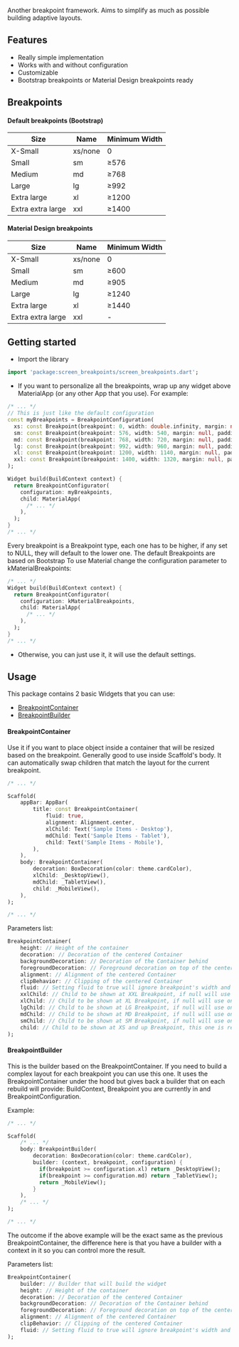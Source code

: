 
Another breakpoint framework. Aims to simplify as much as possible building adaptive layouts.

## Features

- Really simple implementation 
- Works with and without configuration 
- Customizable
- Bootstrap breakpoints or Material Design breakpoints ready

## Breakpoints

#### Default breakpoints (Bootstrap)

| Size | Name | Minimum Width |
| --- | --- | --- |
| X-Small           | xs/none | 0 |
| Small             | sm      | ≥576 |
| Medium            | md      | ≥768 |
| Large             | lg      | ≥992 |
| Extra large       | xl      | ≥1200 |
| Extra extra large | xxl     | ≥1400 |

#### Material Design breakpoints

| Size | Name | Minimum Width |
| --- | --- | --- |
| X-Small           | xs/none | 0 |
| Small             | sm      | ≥600 |
| Medium            | md      | ≥905 |
| Large             | lg      | ≥1240 |
| Extra large       | xl      | ≥1440 |
| Extra extra large | xxl     | - |

## Getting started

- Import the library

```dart
import 'package:screen_breakpoints/screen_breakpoints.dart';
```

- If you want to personalize all the breakpoints, wrap up any widget above MaterialApp (or any other
App that you use). For example:

```dart
/* ... */
// This is just like the default configuration
const myBreakpoints = BreakpointConfiguration(
  xs: const Breakpoint(breakpoint: 0, width: double.infinity, margin: null, padding: 16, columns: 4),
  sm: const Breakpoint(breakpoint: 576, width: 540, margin: null, padding: 16, columns: 8),
  md: const Breakpoint(breakpoint: 768, width: 720, margin: null, padding: 16, columns: 12),
  lg: const Breakpoint(breakpoint: 992, width: 960, margin: null, padding: 16, columns: 12),
  xl: const Breakpoint(breakpoint: 1200, width: 1140, margin: null, padding: 24, columns: 12),
  xxl: const Breakpoint(breakpoint: 1400, width: 1320, margin: null, padding: 24, columns: 12),
);

Widget build(BuildContext context) {
  return BreakpointConfigurator(
    configuration: myBreakpoints,
    child: MaterialApp(
      /* ... */
    ),
  );
}
/* ... */
```

Every breakpoint is a Breakpoint type, each one has to be higher, if any set to NULL, they will default to the lower one.
The default Breakpoints are based on Bootstrap
To use Material change the configuration parameter to kMaterialBreakpoints:

```dart
/* ... */
Widget build(BuildContext context) {
  return BreakpointConfigurator(
    configuration: kMaterialBreakpoints,
    child: MaterialApp(
      /* ... */
    ),
  );
}
/* ... */
```


- Otherwise, you can just use it, it will use the default settings.

## Usage

This package contains 2 basic Widgets that you can use: 
- [BreakpointContainer](#breakpointcontainer) 
- [BreakpointBuilder](#breakpointbuilder)

#### BreakpointContainer
Use it if you want to place object inside a container that will be resized based on the breakpoint.
Generally good to use inside Scaffold's body. It can automatically swap children that match the layout for the current breakpoint.

```dart
/* ... */

Scaffold(
    appBar: AppBar(
        title: const BreakpointContainer(
            fluid: true,
            alignment: Alignment.center,
            xlChild: Text('Sample Items - Desktop'),
            mdChild: Text('Sample Items - Tablet'),
            child: Text('Sample Items - Mobile'),
        ),
    ),
    body: BreakpointContainer(
        decoration: BoxDecoration(color: theme.cardColor),
        xlChild: _DesktopView(),
        mdChild: _TabletView(),
        child: _MobileView(),
    ),
);

/* ... */
```

Parameters list:

```dart
BreakpointContainer(
    height: // Height of the container
    decoration: // Decoration of the centered Container
    backgroundDecoration: // Decoration of the Container behind
    foregroundDecoration: // Foreground decoration on top of the centered Container
    alignment: // Alignment of the centered Container
    clipBehavior: // Clipping of the centered Container
    fluid: // Setting fluid to true will ignore breakpoint's width and margin
    xxlChild: // Child to be shown at XXL Breakpoint, if null will use one below
    xlChild: // Child to be shown at XL Breakpoint, if null will use one below
    lgChild: // Child to be shown at LG Breakpoint, if null will use one below
    mdChild: // Child to be shown at MD Breakpoint, if null will use one below
    smChild: // Child to be shown at SM Breakpoint, if null will use one below
    child: // Child to be shown at XS and up Breakpoint, this one is required.
);
```


#### BreakpointBuilder
This is the builder based on the BreakpointContainer. 
If you need to build a complex layout for each breakpoint you can use this one.
It uses the BreakpointContainer under the hood but gives back a builder that on each rebuild will provide:
BuildContext, Breakpoint you are currently in and BreakpointConfiguration.


Example:
```dart
/* ... */

Scaffold(
    /* ... */
    body: BreakpointBuilder(
        decoration: BoxDecoration(color: theme.cardColor),
        builder: (context, breakpoint, configuration) {
          if(breakpoint >= configuration.xl) return _DesktopView();
          if(breakpoint >= configuration.md) return _TabletView();
          return _MobileView();
        }
    ),
    /* ... */
);

/* ... */
```

The outcome if the above example will be the exact same as the previous BreakpointContainer, 
the difference here is that you have a builder with a context in it so you can control more the result.


Parameters list:

```dart
BreakpointContainer(
    builder: // Builder that will build the widget
    height: // Height of the container
    decoration: // Decoration of the centered Container
    backgroundDecoration: // Decoration of the Container behind
    foregroundDecoration: // Foreground decoration on top of the centered Container
    alignment: // Alignment of the centered Container
    clipBehavior: // Clipping of the centered Container
    fluid: // Setting fluid to true will ignore breakpoint's width and margin
);
```
